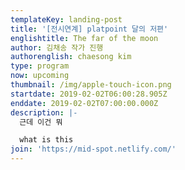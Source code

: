 ```yaml
---
templateKey: landing-post
title: '[전시연계] platpoint 달의 저편'
englishtitle: The far of the moon
author: 김채송 작가 진행
authorenglish: chaesong kim
type: program
now: upcoming
thumbnail: /img/apple-touch-icon.png
startdate: 2019-02-02T06:00:28.905Z
enddate: 2019-02-02T07:00:00.000Z
description: |-
  근데 이건 뭐

  what is this
join: 'https://mid-spot.netlify.com/'
---
```


